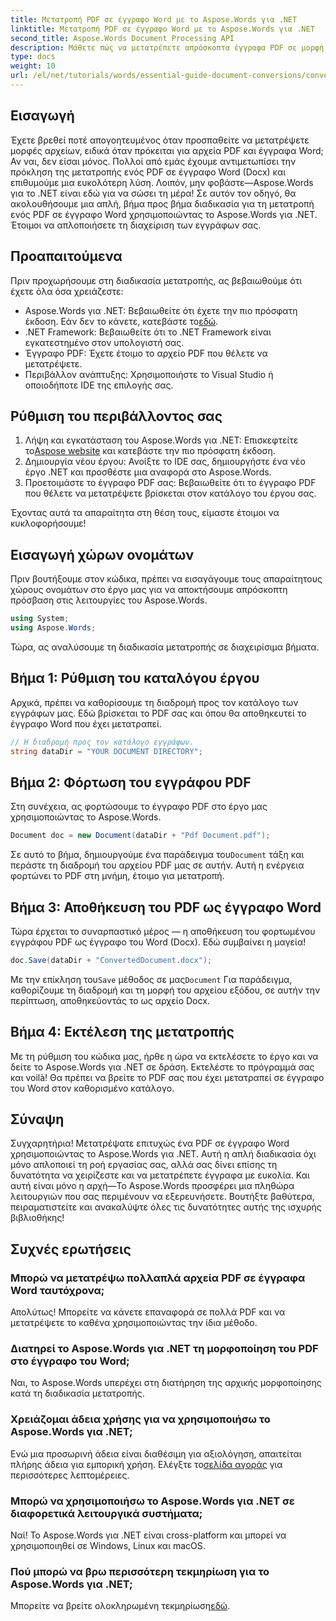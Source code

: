 ```yaml
---
title: Μετατροπή PDF σε έγγραφο Word με το Aspose.Words για .NET
linktitle: Μετατροπή PDF σε έγγραφο Word με το Aspose.Words για .NET
second_title: Aspose.Words Document Processing API
description: Μάθετε πώς να μετατρέπετε απρόσκοπτα έγγραφα PDF σε μορφή Word (Docx) χρησιμοποιώντας το Aspose.Words για .NET. Αυτός ο οδηγός βήμα προς βήμα διευκολύνει τους προγραμματιστές.
type: docs
weight: 10
url: /el/net/tutorials/words/essential-guide-document-conversions/convert-pdf-to-word/
---
```

## Εισαγωγή

Έχετε βρεθεί ποτέ απογοητευμένος όταν προσπαθείτε να μετατρέψετε μορφές αρχείων, ειδικά όταν πρόκειται για αρχεία PDF και έγγραφα Word; Αν ναι, δεν είσαι μόνος. Πολλοί από εμάς έχουμε αντιμετωπίσει την πρόκληση της μετατροπής ενός PDF σε έγγραφο Word (Docx) και επιθυμούμε μια ευκολότερη λύση. Λοιπόν, μην φοβάστε—Aspose.Words για το .NET είναι εδώ για να σώσει τη μέρα! Σε αυτόν τον οδηγό, θα ακολουθήσουμε μια απλή, βήμα προς βήμα διαδικασία για τη μετατροπή ενός PDF σε έγγραφο Word χρησιμοποιώντας το Aspose.Words για .NET. Έτοιμοι να απλοποιήσετε τη διαχείριση των εγγράφων σας.

## Προαπαιτούμενα

Πριν προχωρήσουμε στη διαδικασία μετατροπής, ας βεβαιωθούμε ότι έχετε όλα όσα χρειάζεστε:

-  Aspose.Words για .NET: Βεβαιωθείτε ότι έχετε την πιο πρόσφατη έκδοση. Εάν δεν το κάνετε, κατεβάστε το[εδώ](https://releases.aspose.com/words/net/).
- .NET Framework: Βεβαιωθείτε ότι το .NET Framework είναι εγκατεστημένο στον υπολογιστή σας.
- Έγγραφο PDF: Έχετε έτοιμο το αρχείο PDF που θέλετε να μετατρέψετε.
- Περιβάλλον ανάπτυξης: Χρησιμοποιήστε το Visual Studio ή οποιοδήποτε IDE της επιλογής σας.

## Ρύθμιση του περιβάλλοντος σας

1.  Λήψη και εγκατάσταση του Aspose.Words για .NET: Επισκεφτείτε το[Aspose website](https://releases.aspose.com/words/net/) και κατεβάστε την πιο πρόσφατη έκδοση.
2. Δημιουργία νέου έργου: Ανοίξτε το IDE σας, δημιουργήστε ένα νέο έργο .NET και προσθέστε μια αναφορά στο Aspose.Words.
3. Προετοιμάστε το έγγραφο PDF σας: Βεβαιωθείτε ότι το έγγραφο PDF που θέλετε να μετατρέψετε βρίσκεται στον κατάλογο του έργου σας.

Έχοντας αυτά τα απαραίτητα στη θέση τους, είμαστε έτοιμοι να κυκλοφορήσουμε!

## Εισαγωγή χώρων ονομάτων

Πριν βουτήξουμε στον κώδικα, πρέπει να εισαγάγουμε τους απαραίτητους χώρους ονομάτων στο έργο μας για να αποκτήσουμε απρόσκοπτη πρόσβαση στις λειτουργίες του Aspose.Words.

```csharp
using System;
using Aspose.Words;
```

Τώρα, ας αναλύσουμε τη διαδικασία μετατροπής σε διαχειρίσιμα βήματα.

## Βήμα 1: Ρύθμιση του καταλόγου έργου

Αρχικά, πρέπει να καθορίσουμε τη διαδρομή προς τον κατάλογο των εγγράφων μας. Εδώ βρίσκεται το PDF σας και όπου θα αποθηκευτεί το έγγραφο Word που έχει μετατραπεί.

```csharp
// Η διαδρομή προς τον κατάλογο εγγράφων.
string dataDir = "YOUR DOCUMENT DIRECTORY";
```

## Βήμα 2: Φόρτωση του εγγράφου PDF

Στη συνέχεια, ας φορτώσουμε το έγγραφο PDF στο έργο μας χρησιμοποιώντας το Aspose.Words.

```csharp
Document doc = new Document(dataDir + "Pdf Document.pdf");
```

Σε αυτό το βήμα, δημιουργούμε ένα παράδειγμα του`Document` τάξη και περάστε τη διαδρομή του αρχείου PDF μας σε αυτήν. Αυτή η ενέργεια φορτώνει το PDF στη μνήμη, έτοιμο για μετατροπή.

## Βήμα 3: Αποθήκευση του PDF ως έγγραφο Word

Τώρα έρχεται το συναρπαστικό μέρος — η αποθήκευση του φορτωμένου εγγράφου PDF ως έγγραφο του Word (Docx). Εδώ συμβαίνει η μαγεία!

```csharp
doc.Save(dataDir + "ConvertedDocument.docx");
```

 Με την επίκληση του`Save` μέθοδος σε μας`Document` Για παράδειγμα, καθορίζουμε τη διαδρομή και τη μορφή του αρχείου εξόδου, σε αυτήν την περίπτωση, αποθηκεύοντάς το ως αρχείο Docx.

## Βήμα 4: Εκτέλεση της μετατροπής

Με τη ρύθμιση του κώδικα μας, ήρθε η ώρα να εκτελέσετε το έργο και να δείτε το Aspose.Words για .NET σε δράση. Εκτελέστε το πρόγραμμά σας και voilà! Θα πρέπει να βρείτε το PDF σας που έχει μετατραπεί σε έγγραφο του Word στον καθορισμένο κατάλογο.

## Σύναψη

Συγχαρητήρια! Μετατρέψατε επιτυχώς ένα PDF σε έγγραφο Word χρησιμοποιώντας το Aspose.Words για .NET. Αυτή η απλή διαδικασία όχι μόνο απλοποιεί τη ροή εργασίας σας, αλλά σας δίνει επίσης τη δυνατότητα να χειρίζεστε και να μετατρέπετε έγγραφα με ευκολία. Και αυτή είναι μόνο η αρχή—Το Aspose.Words προσφέρει μια πληθώρα λειτουργιών που σας περιμένουν να εξερευνήσετε. Βουτήξτε βαθύτερα, πειραματιστείτε και ανακαλύψτε όλες τις δυνατότητες αυτής της ισχυρής βιβλιοθήκης!

## Συχνές ερωτήσεις

### Μπορώ να μετατρέψω πολλαπλά αρχεία PDF σε έγγραφα Word ταυτόχρονα;
Απολύτως! Μπορείτε να κάνετε επαναφορά σε πολλά PDF και να μετατρέψετε το καθένα χρησιμοποιώντας την ίδια μέθοδο.

### Διατηρεί το Aspose.Words για .NET τη μορφοποίηση του PDF στο έγγραφο του Word;
Ναι, το Aspose.Words υπερέχει στη διατήρηση της αρχικής μορφοποίησης κατά τη διαδικασία μετατροπής.

### Χρειάζομαι άδεια χρήσης για να χρησιμοποιήσω το Aspose.Words για .NET;
 Ενώ μια προσωρινή άδεια είναι διαθέσιμη για αξιολόγηση, απαιτείται πλήρης άδεια για εμπορική χρήση. Ελέγξτε το[σελίδα αγοράς](https://purchase.conholdate.com/buy) για περισσότερες λεπτομέρειες.

### Μπορώ να χρησιμοποιήσω το Aspose.Words για .NET σε διαφορετικά λειτουργικά συστήματα;
Ναί! Το Aspose.Words για .NET είναι cross-platform και μπορεί να χρησιμοποιηθεί σε Windows, Linux και macOS.

### Πού μπορώ να βρω περισσότερη τεκμηρίωση για το Aspose.Words για .NET;
 Μπορείτε να βρείτε ολοκληρωμένη τεκμηρίωση[εδώ](https://reference.aspose.com/words/net/).